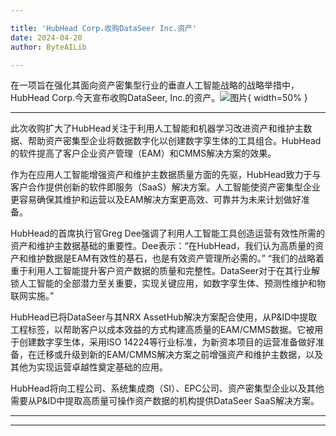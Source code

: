 ```yaml
---

title: 'HubHead Corp.收购DataSeer Inc.资产'
date: 2024-04-20
author: ByteAILib

---
```


在一项旨在强化其面向资产密集型行业的垂直人工智能战略的战略举措中，HubHead Corp.今天宣布收购DataSeer, Inc.的资产。![图片](https://ai-techpark.com/wp-content/uploads/2020/06/Buyer-Guide-500x281-1.jpg){ width=50% }

---
此次收购扩大了HubHead关注于利用人工智能和机器学习改进资产和维护主数据、帮助资产密集型企业将数据数字化以创建数字孪生体的工具组合。HubHead的软件提高了客户企业资产管理（EAM）和CMMS解决方案的效果。

作为在应用人工智能增强资产和维护主数据质量方面的先驱，HubHead致力于与客户合作提供创新的软件即服务（SaaS）解决方案。人工智能使资产密集型企业更容易确保其维护和运营以及EAM解决方案更高效、可靠并为未来计划做好准备。

HubHead的首席执行官Greg Dee强调了利用人工智能工具创造运营有效性所需的资产和维护主数据基础的重要性。Dee表示：“在HubHead，我们认为高质量的资产和维护数据是EAM有效性的基石，也是有效资产管理所必需的。” “我们的战略着重于利用人工智能提升客户资产数据的质量和完整性。DataSeer对于在其行业解锁人工智能的全部潜力至关重要，实现关键应用，如数字孪生体、预测性维护和物联网实施。”

HubHead已将DataSeer与其NRX AssetHub解决方案配合使用，从P&ID中提取工程标签，以帮助客户以成本效益的方式构建高质量的EAM/CMMS数据。它被用于创建数字孪生体，采用ISO 14224等行业标准，为新资本项目的运营准备做好准备，在迁移或升级到新的EAM/CMMS解决方案之前增强资产和维护主数据，以及其他为实现运营卓越性奠定基础的应用。

HubHead将向工程公司、系统集成商（SI）、EPC公司、资产密集型企业以及其他需要从P&ID中提取高质量可操作资产数据的机构提供DataSeer SaaS解决方案。

---
---
